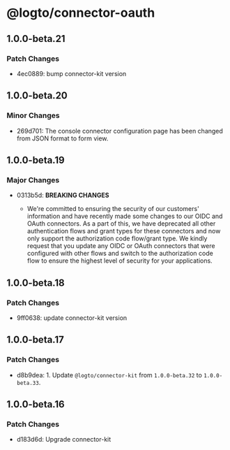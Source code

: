 # @logto/connector-oauth

## 1.0.0-beta.21

### Patch Changes

- 4ec0889: bump connector-kit version

## 1.0.0-beta.20

### Minor Changes

- 269d701: The console connector configuration page has been changed from JSON format to form view.

## 1.0.0-beta.19

### Major Changes

- 0313b5d: **BREAKING CHANGES**

  - We're committed to ensuring the security of our customers' information and have recently made some changes to our OIDC and OAuth connectors. As a part of this, we have deprecated all other authentication flows and grant types for these connectors and now only support the authorization code flow/grant type. We kindly request that you update any OIDC or OAuth connectors that were configured with other flows and switch to the authorization code flow to ensure the highest level of security for your applications.

## 1.0.0-beta.18

### Patch Changes

- 9ff0638: update connector-kit version

## 1.0.0-beta.17

### Patch Changes

- d8b9dea: 1. Update `@logto/connector-kit` from `1.0.0-beta.32` to `1.0.0-beta.33`.

## 1.0.0-beta.16

### Patch Changes

- d183d6d: Upgrade connector-kit
